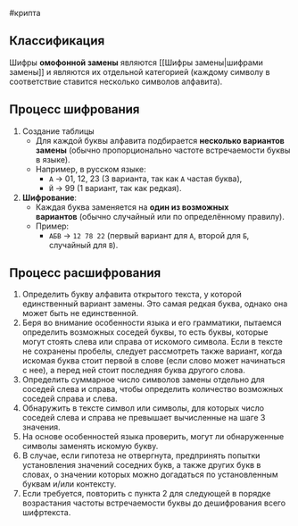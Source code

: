 #крипта
## Классификация
Шифры **омофонной замены** являются [[Шифры замены|шифрами замены]] и являются их отдельной категорией (каждому символу в соответствие ставится несколько символов алфавита).

## Процесс шифрования
1. Создание таблицы
	- Для каждой буквы алфавита подбирается **несколько вариантов замены** (обычно пропорционально частоте встречаемости буквы в языке).
    - Например, в русском языке:
	    - `А` → 01, 12, 23 (3 варианта, так как `А` частая буква),
	    - `Й` → 99 (1 вариант, так как редкая).
2. **Шифрование**:
    - Каждая буква заменяется на **один из возможных вариантов** (обычно случайный или по определённому правилу).
    - Пример:
        - `АБВ` → `12 78 22` (первый вариант для `А`, второй для `Б`, случайный для `В`).

## Процесс расшифрования
1. Определить букву алфавита открытого текста, у которой единственный вариант замены. Это самая редкая буква, однако она может быть не единственной.
2. Беря во внимание особенности языка и его грамматики, пытаемся определить возможных соседей буквы, то есть буквы, которые могут стоять слева или справа от искомого символа. 
	Если в тексте не сохранены пробелы, следует рассмотреть также вариант, когда искомая буква стоит первой в слове (если слово может начинаться с нее), а перед ней стоит последняя буква другого слова.
3. Определить суммарное число символов замены отдельно для соседей слева и справа, чтобы определить количество возможных соседей справа и слева.
4. Обнаружить в тексте символ или символы, для которых число соседей слева и справа не превышает вычисленные на шаге 3 значения.
5. На основе особенностей языка проверить, могут ли обнаруженные символы заменять искомую букву.
6. В случае, если гипотеза не отвергнута, предпринять попытки установления значений соседних букв, а также других букв в словах, о значении которых можно догадаться по установленным буквам и/или контексту.
7. Если требуется, повторить с пункта 2 для следующей в порядке возрастания частоты встречаемости буквы до дешифрования всего шифртекста.